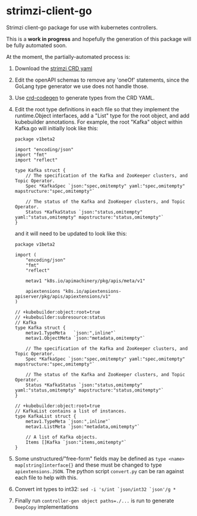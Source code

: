 # strimzi-client-go

Strimzi client-go package for use with kubernetes controllers.

This is a **work in progress** and hopefully the generation of this package will be fully automated
soon.

At the moment, the partially-automated process is:

1. Download the [strimzi CRD yaml](https://github.com/strimzi/strimzi-kafka-operator/releases/download/0.24.0/strimzi-crds-0.24.0.yaml)

1. Edit the openAPI schemas to remove any 'oneOf' statements, since the GoLang type generator we
use does not handle those.

1. Use [crd-codegen](https://github.com/RedHatInsights/crd-codegen) to generate types from the CRD YAML.

2. Edit the root type definitions in each file so that they implement the runtime.Object interfaces, add a "List" type for the root object, and add kubebuilder annotations. For example, the root "Kafka" object within Kafka.go will initially look like this:

   ```golang
   package v1beta2

   import "encoding/json"
   import "fmt"
   import "reflect"

   type Kafka struct {
       // The specification of the Kafka and ZooKeeper clusters, and Topic Operator.
       Spec *KafkaSpec `json:"spec,omitempty" yaml:"spec,omitempty" mapstructure:"spec,omitempty"`

       // The status of the Kafka and ZooKeeper clusters, and Topic Operator.
       Status *KafkaStatus `json:"status,omitempty" yaml:"status,omitempty" mapstructure:"status,omitempty"`
   }
   ```

   and it will need to be updated to look like this:

   ```golang
   package v1beta2

   import (
       "encoding/json"
       "fmt"
       "reflect"

       metav1 "k8s.io/apimachinery/pkg/apis/meta/v1"

       apiextensions "k8s.io/apiextensions-apiserver/pkg/apis/apiextensions/v1"
   )

   // +kubebuilder:object:root=true
   // +kubebuilder:subresource:status
   // Kafka
   type Kafka struct {
       metav1.TypeMeta   `json:",inline"`
       metav1.ObjectMeta `json:"metadata,omitempty"`

       // The specification of the Kafka and ZooKeeper clusters, and Topic Operator.
       Spec *KafkaSpec `json:"spec,omitempty" yaml:"spec,omitempty" mapstructure:"spec,omitempty"`

       // The status of the Kafka and ZooKeeper clusters, and Topic Operator.
       Status *KafkaStatus `json:"status,omitempty" yaml:"status,omitempty" mapstructure:"status,omitempty"`
   }

   // +kubebuilder:object:root=true
   // KafkaList contains a list of instances.
   type KafkaList struct {
       metav1.TypeMeta `json:",inline"`
       metav1.ListMeta `json:"metadata,omitempty"`

       // A list of Kafka objects.
       Items []Kafka `json:"items,omitempty"`
   }
   ```

3. Some unstructured/"free-form" fields may be defined as `type <name> map[string]interface{}` and these must be changed to type `apiextensions.JSON`. The python script `convert.py` can be ran against each file to help with this.

4. Convert int types to int32: ```sed -i 's/int `json/int32 `json'/g *```

5. Finally run `controller-gen object paths=./...` is run to generate `DeepCopy` implementations
